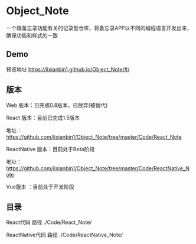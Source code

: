 # Object_Note

一个跟备忘录功能有关的记录型仓库，将备忘录APP以不同的编程语言开发出来，确保功能和样式的一致

## Demo

预览地址 https://lixianbin1.github.io/Object_Note/#/

## 版本

Web 版本：已完成0.8版本，已放弃(被替代)

React 版本：目前已完成1.5版本

  地址：https://github.com/lixianbin1/Object_Note/tree/master/Code/React_Note

ReactNative 版本：目前处于Beta阶段

  地址：https://github.com/lixianbin1/Object_Note/tree/master/Code/ReactNative_Note

Vue版本 ：目前处于开发阶段


## 目录

React代码
路径 ./Code/React_Note/

ReactNative代码
路径 ./Code/ReactNative_Note/
